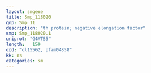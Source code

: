 ```yaml
---
layout: smgene
title: Smp_118020
grp: Smp_11
description: "th protein; negative elongation factor"
smp: Smp_118020.1
uniprot: "G4VTS5"
length:   159
cdd: "cl15562, pfam04858"
kk: ns
categories: sm
---
```

